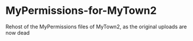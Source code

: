 # MyPermissions-for-MyTown2
Rehost of the MyPermissions files of MyTown2, as the original uploads are now dead

